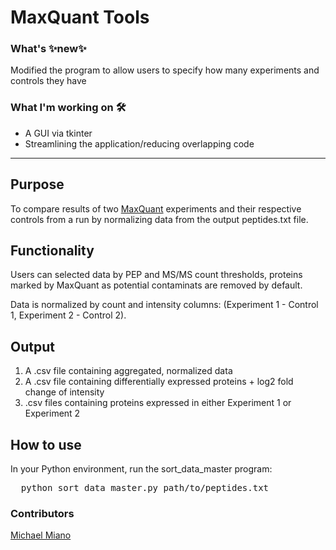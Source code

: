 # MaxQuant Tools
### What's ✨new✨
Modified the program to allow users to specify how many experiments and controls they have

### What I'm working on 🛠️
- A GUI via tkinter
- Streamlining the application/reducing overlapping code

---

## Purpose
To compare results of two [MaxQuant](https://www.maxquant.org) experiments and their respective controls from a run by normalizing data from the output peptides.txt file.

## Functionality
Users can selected data by PEP and MS/MS count thresholds, proteins marked by MaxQuant as potential contaminats are removed by default.

Data is normalized by count and intensity columns: (Experiment 1 - Control 1, Experiment 2 - Control 2).

## Output 
1. A .csv file containing aggregated, normalized data
2. A .csv file containing differentially expressed proteins + log2 fold change of intensity
3. .csv files containing proteins expressed in either Experiment 1 or Experiment 2

## How to use
In your Python environment, run the sort_data_master program:
<pre>
  python sort_data_master.py path/to/peptides.txt
</pre>

### Contributors
[Michael Miano](mailto:Michael.Miano@fccc.edu)
